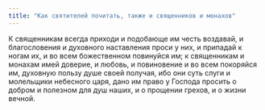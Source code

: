 ```yaml
---
title: "Как святителей почитать, также и священников и монахов"
---
```


К священникам всегда приходи и подобающе им честь воздавай, и благословения и духовного наставления проси у них, и припадай к ногам их, и во всем божественном повинуйся им; к священникам и монахам имей доверие, и любовь, и повиновение и во всем покоряйся им, духовную пользу душе своей получая, ибо они суть слуги и молельщики небесного царя, дано им право у Господа просить о добром и полезном для душ наших, и о прощении грехов, и о жизни вечной.